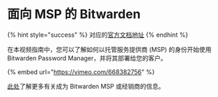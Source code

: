 # 面向 MSP 的 Bitwarden

{% hint style="success" %}
对应的[官方文档地址](https://bitwarden.com/help/bitwarden-for-msps/)
{% endhint %}

在本视频指南中，您可以了解如何以托管服务提供商 (MSP) 的身份开始使用 Bitwarden Password Manager，并将其部署给您的客户。

{% embed url="https://vimeo.com/668382756" %}

[此处](https://bitwarden.com/partners/)了解更多有关成为 Bitwarden MSP 或经销商的信息。
